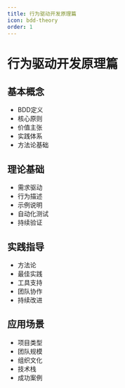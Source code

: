 ```yaml
---
title: 行为驱动开发原理篇
icon: bdd-theory
order: 1
---
```


# 行为驱动开发原理篇

## 基本概念
- BDD定义
- 核心原则
- 价值主张
- 实践体系
- 方法论基础

## 理论基础
- 需求驱动
- 行为描述
- 示例说明
- 自动化测试
- 持续验证

## 实践指导
- 方法论
- 最佳实践
- 工具支持
- 团队协作
- 持续改进

## 应用场景
- 项目类型
- 团队规模
- 组织文化
- 技术栈
- 成功案例
